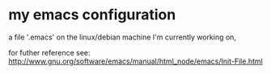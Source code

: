 # my emacs configuration

a file '.emacs' on the linux/debian machine I'm currently working on,

for futher reference see:
http://www.gnu.org/software/emacs/manual/html_node/emacs/Init-File.html
